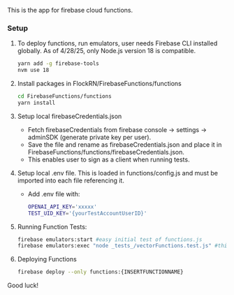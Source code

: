 This is the app for firebase cloud functions.

### Setup  
1. To deploy functions, run emulators, user needs Firebase CLI installed globally. As of 4/28/25, only Node.js version 18 is compatible.

   ```bash
   yarn add -g firebase-tools
   nvm use 18
   ```

2. Install packages in FlockRN/FirebaseFunctions/functions

   ```bash
   cd FirebaseFunctions/functions
   yarn install
   ```

3. Setup local firebaseCredentials.json
   - Fetch firebaseCredentials from firebase console -> settings -> adminSDK (generate private key per user).
   - Save the file and rename as firebaseCredentials.json and place it in FirebaseFunctions/functions/firebaseCredentials.json.
   - This enables user to sign as a client when running tests.

4. Setup local .env file. This is loaded in functions/config.js and must be imported into each file referencing it.
   - Add .env file with:

      ```bash
      OPENAI_API_KEY='xxxxx'
      TEST_UID_KEY='{yourTestAccountUserID}'
      ```

3. Running Function Tests:

   ```bash
   firebase emulators:start #easy initial test of functions.js
   firebase emulators:exec "node _tests_/vectorFunctions.test.js" #this runs the test file locally
   ```

4. Deploying Functions

   ```bash
   firebase deploy --only functions:{INSERTFUNCTIONNAME}
   ```

Good luck!

